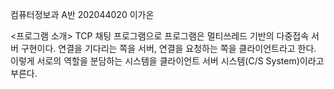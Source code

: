 컴퓨터정보과 A반 202044020 이가온

<프로그램 소개>
TCP 채팅 프로그램으로 프로그램은 멀티쓰레드 기반의 다중접속 서버 구현이다. 
연결을 기다리는 쪽을 서버, 연결을 요청하는 쪽을 클라이언트라고 한다. 이렇게 서로의 역할을 분담하는 시스템을 클라이언트 서버 시스템(C/S System)이라고 부른다.
